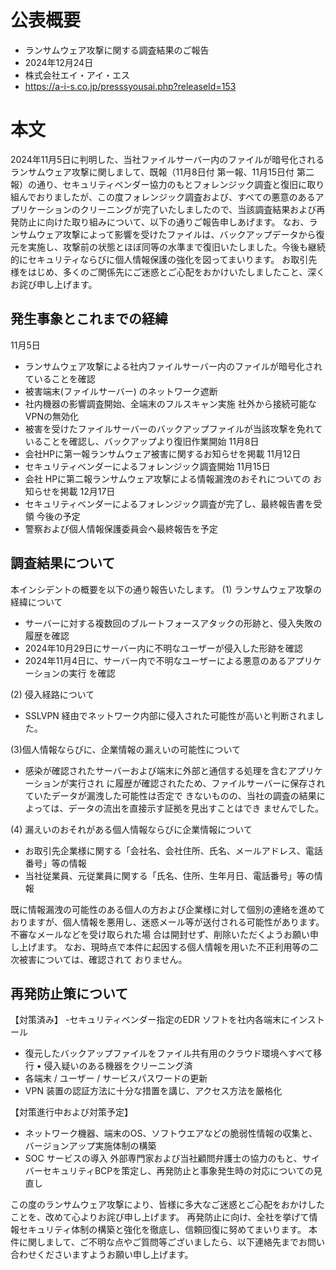 # 公表概要
- ランサムウェア攻撃に関する調査結果のご報告
- 2024年12月24日
- 株式会社エイ・アイ・エス
- https://a-i-s.co.jp/presssyousai.php?releaseId=153

# 本文
2024年11月5日に判明した、当社ファイルサーバー内のファイルが暗号化されるランサムウェア攻撃に関しまして、既報（11月8日付 第一報、11月15日付 第二報）の通り、セキュリティベンダー協力のもとフォレンジック調査と復旧に取り組んでおりましたが、この度フォレンジック調査および、すべての悪意のあるアプリケーションのクリーニングが完了いたしましたので、当該調査結果および再発防止に向けた取り組みについて、以下の通りご報告申しあげます。
なお、ランサムウェア攻撃によって影響を受けたファイルは、バックアップデータから復元を実施し、攻撃前の状態とほぼ同等の水準まで復旧いたしました。今後も継続的にセキュリティならびに個人情報保護の強化を図ってまいります。
お取引先様をはじめ、多くのご関係先にご迷惑とご心配をおかけいたしましたこと、深くお詫び申し上げます。

## 発生事象とこれまでの経緯
11月5日
- ランサムウェア攻撃による社内ファイルサーバー内のファイルが暗号化されていることを確認
- 被害端末(ファイルサーバー) のネットワーク遮断
- 社内機器の影響調査開始、全端末のフルスキャン実施 社外から接続可能なVPNの無効化
- 被害を受けたファイルサーバーのバックアップファイルが当該攻撃を免れていることを確認し、バックアップより復旧作業開始
11月8日
- 会社HPに第一報ランサムウェア被害に関するお知らせを掲載
11月12日
- セキュリティベンダーによるフォレンジック調査開始
11月15日
- 会社 HPに第二報ランサムウェア攻撃による情報漏洩のおそれについての お知らせを掲載
12月17日
- セキュリティベンダーによるフォレンジック調査が完了し、最終報告書を受領
今後の予定
- 警察および個人情報保護委員会へ最終報告を予定

## 調査結果について
本インシデントの概要を以下の通り報告いたします。
(1) ランサムウェア攻撃の経緯について
- サーバーに対する複数回のブルートフォースアタックの形跡と、侵入失敗の履歴を確認
- 2024年10月29日にサーバー内に不明なユーザーが侵入した形跡を確認
- 2024年11月4日に、サーバー内で不明なユーザーによる悪意のあるアプリケーションの実行 を確認

(2) 侵入経路について
- SSLVPN 経由でネットワーク内部に侵入された可能性が高いと判断されました。

(3)個人情報ならびに、企業情報の漏えいの可能性について
- 感染が確認されたサーバーおよび端末に外部と通信する処理を含むアプリケーションが実行され に履歴が確認されたため、ファイルサーバーに保存されていたデータが漏洩した可能性は否定で きないものの、当社の調査の結果によっては、データの流出を直接示す証拠を見出すことはでき ませんでした。

(4) 漏えいのおそれがある個人情報ならびに企業情報について
- お取引先企業様に関する「会社名、会社住所、氏名、メールアドレス、電話番号」等の情報
- 当社従業員、元従業員に関する「氏名、住所、生年月日、電話番号」等の情報

既に情報漏洩の可能性のある個人の方および企業様に対して個別の連絡を進めておりますが、個人情報を悪用し、迷惑メール等が送付される可能性があります。
不審なメールなどを受け取られた場 合は開封せず、削除いただくようお願い申し上げます。 なお、現時点で本件に起因する個人情報を用いた不正利用等の二次被害については、確認されて おりません。

## 再発防止策について
【対策済み】
-セキュリティベンダー指定のEDR ソフトを社内各端末にインストール
- 復元したバックアップファイルをファイル共有用のクラウド環境へすべて移行 • 侵入疑いのある機器をクリーニング済
- 各端末 / ユーザー / サービスパスワードの更新
- VPN 装置の認証方法に十分な措置を講じ、アクセス方法を厳格化

【対策進行中および対策予定】
- ネットワーク機器、端末のOS、ソフトウエアなどの脆弱性情報の収集と、バージョンアップ実施体制の構築
- SOC サービスの導入 外部専門家および当社顧問弁護士の協力のもと、サイバーセキュリティBCPを策定し、再発防止と事象発生時の対応についての見直し

この度のランサムウェア攻撃により、皆様に多大なご迷惑とご心配をおかけしたことを、改めて心よりお詫び申し上げます。
再発防止に向け、全社を挙げて情報セキュリティ体制の構築と強化を徹底し、信頼回復に努めてまいります。
本件に関しまして、ご不明な点やご質問等ございましたら、以下連絡先までお問い合わせくださいますようお願い申し上げます。
